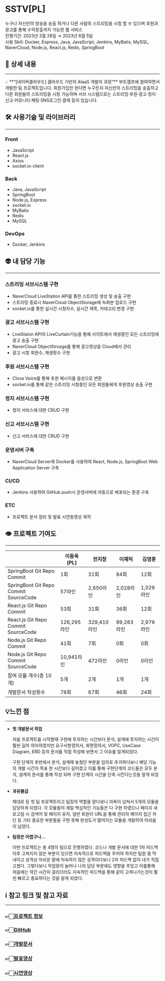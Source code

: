 # SSTV[PL]

누구나 자신만의 방송을 송출 하거나 다른 사람의 스트리밍을 시청 할 수 있으며 후원과 광고를 통해 수익창출까지 가능한 웹 서비스  
진행기간: 2023년 3월 28일 → 2023년 6월 5일  
사용 Skill: Docker, Express, Java, JavaScript, Jenkins, MyBatis, MySQL, NaverCloud, Node.js, React.js, Redis, SpringBoot  

## 📝 상세 내용

---    



<aside>
💡 **“[네이버클라우드] 클라우드 기반의 AIaaS 개발자 과정”** 부트캠프에 참여하면서 개발한 팀 프로젝트입니다. 회원가입만 한다면 누구든지 자신만의 스트리밍을 송출하고 다른 회원들의 스트리밍을 시청 가능하며 서브 시스템으로는 스트리밍·후원·광고·정지·신고·커뮤니티·채팅·SNS로그인·결제 등이 있습니다.

</aside>

## 🛠️  사용기술 및 라이브러리

---

### Front

- JavaScript
- React.js
- Axios
- socket.io-client

### Back

- Java, JavaScript
- SpringBoot
- Node.js, Express
- socket.io
- MyBatis
- Redis
- MySQL

### DevOps

- Docker, Jenkins

## 👽 내 담당 기능

---

### 스트리밍 서브시스템 구현

- NaverCloud LiveStation API를 통한 스트리밍 생성 및 송출 구현
- 스트리밍 종료시 NaverCloud ObjectStorage에 녹화본 업로드 구현
- socket.io를 통한 실시간 시청자수, 실시간 제목, 카테고리 변경 구현

### **광고 서브시스템 구현**

- LiveStaion API의 LiveCurtain기능을 통해 사이트에서 재생중인 모든 스트리밍에 광고 송출 구현
- NaverCloud ObjectStroage를 통해 광고영상을 Cloud에서 관리
- 광고 시청 회원수, 재생횟수 구현

### **후원 서브시스템 구현**

- Clova Voice를 통해 후원 메시지를 음성으로 변환
- socket.io를 통해 같은 스트리밍 시청중인 모든 회원들에게 후원영상 송출 구현

### **정지 서브시스템 구현**

- 정지 서비스에 대한 CRUD 구현

### **신고 서브시스템 구현**

- 신고 서비스에 대한 CRUD 구현

### **운영서버 구축**

- NaverCloud Server와 Docker를 사용하여 React, Node.js, SpringBoot Web Application Server 구축

### **CI/CD**

- Jenkins 사용하여 GitHub push시 운영서버에 자동으로 배포되는 환경 구축

### **ETC**

- 프로젝트 문서 정리 및 발표 시연동영상 제작

## 👁️  프로젝트 기여도

---

|  | 이동욱[PL] | 전지창 | 이재익 | 김영훈 |
| --- | --- | --- | --- | --- |
| SpringBoot Git Repo Commit | 1회 | 31회 | 84회 | 12회 |
| SpringBoot Git Repo Commit SourceCode | 57라인 | 2,650라인 | 2,028라인 | 1,029라인 |
| React.js Git Repo Commit  | 53회 | 31회 | 36회 | 12회 |
| React.js Git Repo Commit SourceCode | 126,295라인 | 329,410라인 | 99,283라인 | 2,979라인 |
| Node.js Git Repo Commit  | 41회 | 7회 | 0회 | 0회 |
| Node.js Git Repo Commit SourceCode | 10,941라인 | 472라인 | 0라인 | 0라인 |
| 참여 모듈 개수(총 10개) | 5개 | 2개 | 1개 | 1개 |
| 개발문서 작성횟수 | 76회 | 67회 | 46회 | 24회 |

## 💡느낀 점

---

- **첫 개발문서 작업**
    
    처음 프로젝트를 시작할때 구현에 투자하는 시간보다 분석, 설계에 투자하는 시간이 훨씬 길어 의아하였지만 요구사항정의서, 화면정의서, VOPC, UseCase Diagram, ERD 등의 문서를 직접 작성해 보면서  그 이유를 알게되었다. 
    
    구현 단계의 후반에서 분석, 설계때 놓쳤던 부분을 임의로 추가하다보니 해당 기능의 개발 시간이 목표 한 시간보다 길어졌고 이를 통해 구현단계의 코드들은 모두 분석, 설계의 문서를 통해 작성 되며 구현 단계의 시간을 단축 시킨다는것을 알게 되었다. 
    
- **과유불급**
    
    제대로 된 첫 팀 프로젝트이고 팀장의 역할을 맡다보니 의욕이 넘쳐서 5개의 모듈을 담당하게 되었다. 각 모듈들의 제일 핵심적인 기능들은 다 구현 하였으나 페이지 새로고침 시 검색어 및 페이지 유지, 일반 회원이 URL을 통해 관리자 페이지 접근 차단 등 기타 중요한 부분들을 구현 못해 완성도가 떨어지는 모듈을 개발하여 아쉬움이 남았다.
    

- **팀장은 어렵구나…**
    
    이번 프로젝트는 총 4명의 팀으로 진행하였다. 코드나 개발 문서에 대한 1차 피드백 이후 고쳐지지 않은 부분이 있으면 지속적으로 피드백을 주어야 하지만 팀원 중 막내이고 성격상 아쉬운 말에 익숙하지 않은 성격이다보니 2차 피드백 없이 내가 직접 고쳤다. 그렇다보니 작업량이 늘어나 나의 담당 부분에도 영향을 주었고 이를통해  처음에는 약간 시간이 걸리더라도 지속적인 피드백을 통해 같이 고쳐나가는것이 훨씬 빠르고 중요하다는 것을 알게 되었다.  
    

## ℹ️  참고 링크 및 참고 자료

---

### **👉🏻[프로젝트 정보](https://ncamp.magicecole.com/Home/Project/d31fc2a2-9ba8-446d-992e-e24ab19a4ba1?page=1&groupId=0)**

### **👉🏻[GitHub](https://github.com/Function3333/SSTV)**

### **👉🏻[개발문서](https://drive.google.com/file/d/16rpcxlEaF1jE1zu4NNm2QKRmzrr3ziXH/view?usp=sharing)**

### **👉🏻[발표영상](https://www.youtube.com/watch?v=1nqyNu48TiA&t=1136s)**    

### **👉🏻[시연영상](https://www.youtube.com/watch?v=ClLhoWd68eo&t=2s)**
